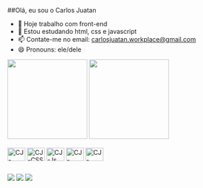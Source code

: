 ##Olá, eu sou o Carlos Juatan

- 🔭 Hoje trabalho com front-end
- 🌱 Estou estudando html, css e javascript
- 📫 Contate-me no email: carlosjuatan.workplace@gmail.com
- 😄 Pronouns: ele/dele

<div>
    <img height="180cm" src="https://github-readme-stats.vercel.app/api?username=carlos-juatan&show_icons=true&theme=dracula&include_all_commits=true&count_privat=true"/>
    <img height="180cm" src="https://github-readme-stats.vercel.app/api/top-langs/?username=carlos-juatan&layout=donut&langs_count=16&theme=dracula"/>
</div>

<div style="display: inline-block;"><br>
    <img align="center" alt="CJ-HTML" height="30" width="40" src="https://cdn.jsdelivr.net/gh/devicons/devicon@latest/icons/html5/html5-original.svg" />
    <img align="center" alt="CJ-CSS" height="30" width="40" src="https://cdn.jsdelivr.net/gh/devicons/devicon@latest/icons/css3/css3-original.svg" />
    <img align="center" alt="CJ-Js" height="30" width="40" src="https://cdn.jsdelivr.net/gh/devicons/devicon@latest/icons/javascript/javascript-original.svg" />
    <img align="center" alt="CJ-Csharp" height="30" width="40" src="https://cdn.jsdelivr.net/gh/devicons/devicon@latest/icons/csharp/csharp-original.svg" />
    <img align="center" alt="CJ-Csharp" height="30" width="40" src="https://cdn.jsdelivr.net/gh/devicons/devicon@latest/icons/php/php-original.svg" />
</div>

##

<div> 
<!--
    <a href="https://www.youtube.com/channel/UC_-uuuZbY0AAt9CViNzvc-Q" target="_blank"><img src="https://img.shields.io/badge/YouTube-FF0000?style=for-the-badge&logo=youtube&logoColor=white" target="_blank"></a>
    <a href="https://instagram.com/rafaballerini" target="_blank"><img src="https://img.shields.io/badge/-Instagram-%23E4405F?style=for-the-badge&logo=instagram&logoColor=white" target="_blank"></a>
    <a href="https://www.twitch.tv/rafaballerinii" target="_blank"><img src="https://img.shields.io/badge/Twitch-9146FF?style=for-the-badge&logo=twitch&logoColor=white" target="_blank"></a>
-->
    <a href="https://discord.gg/carj4647" target="_blank"><img src="https://img.shields.io/badge/Discord-7289DA?style=for-the-badge&logo=discord&logoColor=white" target="_blank"></a> 
    <a href = "mailto:carlosjuatan.workplace@gmail.com"><img src="https://img.shields.io/badge/-Gmail-%23333?style=for-the-badge&logo=gmail&logoColor=white" target="_blank"></a>
    <a href="https://www.linkedin.com/in/carlos-juatan" target="_blank"><img src="https://img.shields.io/badge/-LinkedIn-%230077B5?style=for-the-badge&logo=linkedin&logoColor=white" target="_blank"></a> 

  </div>
<!--
![Anurag's GitHub stats](https://github-readme-stats.vercel.app/api?username=anuraghazra&show_icons=true&theme=radical)
-->
